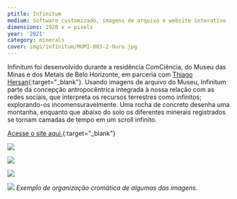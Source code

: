 ```yaml
---
ptitle: Infinitum
medium: Software customizado, imagens de arquivo e website interativo
dimensions: 1920 x ∞ pixels
year: '2021'
category: minerals
cover: imgs/infinitum/MUMI-003-2-Ouro.jpg
---
```

Infinitum foi desenvolvido durante a residência ComCiência, do Museu das Minas e dos Metais de Belo Horizonte, em parceria com [Thiago Hersan](https://thiagohersan.com/){:target="_blank"}. Usando imagens de arquivo do Museu, Infinitum parte da concepção antropocêntrica integrada à nossa relação com as redes sociais, que interpreta os recursos terrestres como infinitos; explorando-os incomensuravelmente. Uma rocha de concreto desenha uma montanha, enquanto que abaixo do solo os diferentes minerais registrados se tornam camadas de tempo em um scroll infinito.

[Acesse o site aqui.](https://infinitum.marinagem.com/){:target="_blank"}

![]({{site.baseurl}}/imgs/infinitum/mapa_textura.jpg)

![]({{site.baseurl}}/imgs/infinitum/Infinitum_0_laranja.jpg)

![]({{site.baseurl}}/imgs/infinitum/Infinitum_1_white.jpg)

![]({{site.baseurl}}/imgs/infinitum/Infinitum_2_green.jpg)
_Exemplo de organização cromática de algumas das imagens._
